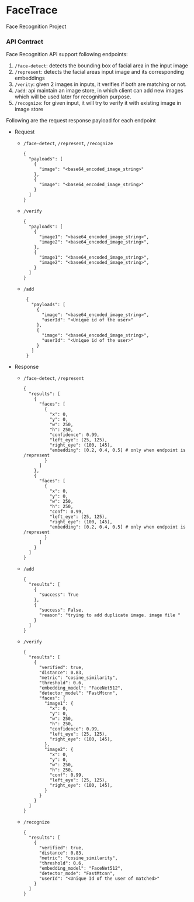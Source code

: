 # FaceTrace
Face Recognition Project


### API Contract
Face Recognition API support following endpoints:
1. `/face-detect`: detects the bounding box of facial area in the input image
2. `/represent`: detects the facial areas input image and its corresponding embeddings
3. `/verity`: given 2 images in inputs, it verifies if both are matching or not.
4. `/add`: api maintain an image store, in which client can add new images which will be used later for recognition purpose.
5. `/recognize`: for given input, it will try to verify it with existing image in image store

Following are the request response payload for each endpoint

- Request

    - `/face-detect`, `/represent`, `/recognize`
        ```
        {
          "payloads": [
            {
              "image": "<base64_encoded_image_string>"
            },
            {
              "image": "<base64_encoded_image_string>"
            }
          ]
        }
        ```
    - `/verify`
        ```
        {
          "payloads": [
            {
              "image1": "<base64_encoded_image_string>",
              "image2": "<base64_encoded_image_string>",
            },
            {
              "image1": "<base64_encoded_image_string>",
              "image2": "<base64_encoded_image_string>",
            }
          ]
        }
        ```
    - `/add`
       ```
        {
          "payloads": [
            {
              "image": "<base64_encoded_image_string>",
              "userId": "<Unique id of the user>"
            },
            {
              "image": "<base64_encoded_image_string>",
              "userId": "<Unique id of the user>"
            }
          ]
        }
        ```
      

- Response

    - `/face-detect`, `/represent`
        ```
        {
          "results": [
            {
              "faces": [
                {
                  "x": 0,
                  "y": 0,
                  "w": 250,
                  "h": 250,
                  "confidence": 0.99,
                  "left_eye": (25, 125),
                  "right_eye": (100, 145),
                  "embedding": [0.2, 0.4, 0.5] # only when endpoint is /represent
                }
              ]
            },
            {
              "faces": [
                {
                  "x": 0,
                  "y": 0,
                  "w": 250,
                  "h": 250,
                  "conf": 0.99,
                  "left_eye": (25, 125),
                  "right_eye": (100, 145),
                  "embedding": [0.2, 0.4, 0.5] # only when endpoint is /represent
                }
              ]
            }
          ]
        }
        ```
    - `/add`
        ```
        {
          "results": [
            {
              "success": True
            },
            {
              "success": False,
              "reason": "trying to add duplicate image. image file "
            }
          ]
       }
       ```
    - `/verify`
       ```
       {
         "results": [
           {
             "verified": true,
             "distance": 0.83,
             "metric": "cosine_similarity",
             "threshold": 0.6,
             "embedding_model": "FaceNet512",
             "detector_model": "FastMtcnn",
             "faces": {
               "image1": {
                 "x": 0,
                 "y": 0,
                 "w": 250,
                 "h": 250,
                 "confidence": 0.99,
                 "left_eye": (25, 125),
                 "right_eye": (100, 145),
               },
               "image2": {
                 "x": 0,
                 "y": 0,
                 "w": 250,
                 "h": 250,
                 "conf": 0.99,
                 "left_eye": (25, 125),
                 "right_eye": (100, 145),
               }
             }
           }
         ]
      }
      ```
    - `/recognize`
      ```
      {
        "results": [
          {
            "verified": true,
            "distance": 0.83,
            "metric": "cosine_similarity",
            "threshold": 0.6,
            "embedding_model": "FaceNet512",
            "detector_mode": "FastMtcnn",
            "userId": "<Unique Id of the user of matched>"
          }
        ]
      }
      ```